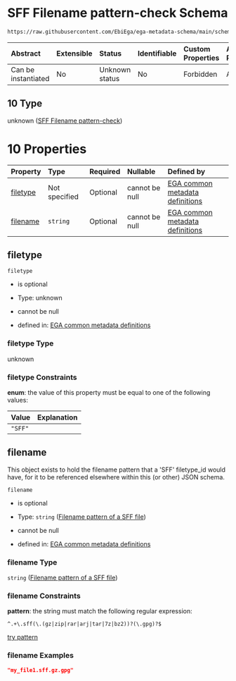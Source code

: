 # SFF Filename pattern-check Schema

```txt
https://raw.githubusercontent.com/EbiEga/ega-metadata-schema/main/schemas/EGA.common-definitions.json#/definitions/filename-filetype-pattern-check/anyOf/10
```



| Abstract            | Extensible | Status         | Identifiable | Custom Properties | Additional Properties | Access Restrictions | Defined In                                                                                           |
| :------------------ | :--------- | :------------- | :----------- | :---------------- | :-------------------- | :------------------ | :--------------------------------------------------------------------------------------------------- |
| Can be instantiated | No         | Unknown status | No           | Forbidden         | Allowed               | none                | [EGA.common-definitions.json\*](../../../schemas/EGA.common-definitions.json "open original schema") |

## 10 Type

unknown ([SFF Filename pattern-check](ega-12-definitions-check-filetype-checks-based-on-its-filename-anyof-sff-filename-pattern-check.md))

# 10 Properties

| Property              | Type          | Required | Nullable       | Defined by                                                                                                                                                                                                                                                                                                                                  |
| :-------------------- | :------------ | :------- | :------------- | :------------------------------------------------------------------------------------------------------------------------------------------------------------------------------------------------------------------------------------------------------------------------------------------------------------------------------------------ |
| [filetype](#filetype) | Not specified | Optional | cannot be null | [EGA common metadata definitions](ega-12-definitions-check-filetype-checks-based-on-its-filename-anyof-sff-filename-pattern-check-properties-filetype.md "https://raw.githubusercontent.com/EbiEga/ega-metadata-schema/main/schemas/EGA.common-definitions.json#/definitions/filename-filetype-pattern-check/anyOf/10/properties/filetype") |
| [filename](#filename) | `string`      | Optional | cannot be null | [EGA common metadata definitions](ega-12-definitions-filename-pattern-of-a-sff-file.md "https://raw.githubusercontent.com/EbiEga/ega-metadata-schema/main/schemas/EGA.common-definitions.json#/definitions/filename-filetype-pattern-check/anyOf/10/properties/filename")                                                                   |

## filetype



`filetype`

*   is optional

*   Type: unknown

*   cannot be null

*   defined in: [EGA common metadata definitions](ega-12-definitions-check-filetype-checks-based-on-its-filename-anyof-sff-filename-pattern-check-properties-filetype.md "https://raw.githubusercontent.com/EbiEga/ega-metadata-schema/main/schemas/EGA.common-definitions.json#/definitions/filename-filetype-pattern-check/anyOf/10/properties/filetype")

### filetype Type

unknown

### filetype Constraints

**enum**: the value of this property must be equal to one of the following values:

| Value   | Explanation |
| :------ | :---------- |
| `"SFF"` |             |

## filename

This object exists to hold the filename pattern that a 'SFF' filetype\_id would have, for it to be referenced elsewhere within this (or other) JSON schema.

`filename`

*   is optional

*   Type: `string` ([Filename pattern of a SFF file](ega-12-definitions-filename-pattern-of-a-sff-file.md))

*   cannot be null

*   defined in: [EGA common metadata definitions](ega-12-definitions-filename-pattern-of-a-sff-file.md "https://raw.githubusercontent.com/EbiEga/ega-metadata-schema/main/schemas/EGA.common-definitions.json#/definitions/filename-filetype-pattern-check/anyOf/10/properties/filename")

### filename Type

`string` ([Filename pattern of a SFF file](ega-12-definitions-filename-pattern-of-a-sff-file.md))

### filename Constraints

**pattern**: the string must match the following regular expression:&#x20;

```regexp
^.+\.sff(\.(gz|zip|rar|arj|tar|7z|bz2))?(\.gpg)?$
```

[try pattern](https://regexr.com/?expression=%5E.%2B%5C.sff\(%5C.\(gz%7Czip%7Crar%7Carj%7Ctar%7C7z%7Cbz2\)\)%3F\(%5C.gpg\)%3F%24 "try regular expression with regexr.com")

### filename Examples

```json
"my_file1.sff.gz.gpg"
```
